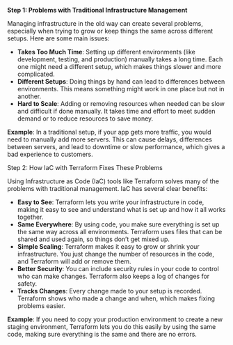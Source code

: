 **Step 1: Problems with Traditional Infrastructure Management**

Managing infrastructure in the old way can create several problems, especially when trying to grow or keep things the same across different setups. Here are some main issues:

- **Takes Too Much Time**: Setting up different environments (like development, testing, and production) manually takes a long time. Each one might need a different setup, which makes things slower and more complicated.
- **Different Setups**: Doing things by hand can lead to differences between environments. This means something might work in one place but not in another.
- **Hard to Scale**: Adding or removing resources when needed can be slow and difficult if done manually. It takes time and effort to meet sudden demand or to reduce resources to save money.

**Example**: In a traditional setup, if your app gets more traffic, you would need to manually add more servers. This can cause delays, differences between servers, and lead to downtime or slow performance, which gives a bad experience to customers.

Step 2: How IaC with Terraform Fixes These Problems

Using Infrastructure as Code (IaC) tools like Terraform solves many of the problems with traditional management. IaC has several clear benefits:

- **Easy to See**: Terraform lets you write your infrastructure in code, making it easy to see and understand what is set up and how it all works together.
- **Same Everywhere**: By using code, you make sure everything is set up the same way across all environments. Terraform uses files that can be shared and used again, so things don’t get mixed up.
- **Simple Scaling**: Terraform makes it easy to grow or shrink your infrastructure. You just change the number of resources in the code, and Terraform will add or remove them.
- **Better Security**: You can include security rules in your code to control who can make changes. Terraform also keeps a log of changes for safety.
- **Tracks Changes**: Every change made to your setup is recorded. Terraform shows who made a change and when, which makes fixing problems easier.

**Example**: If you need to copy your production environment to create a new staging environment, Terraform lets you do this easily by using the same code, making sure everything is the same and there are no errors.
